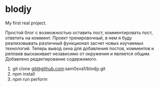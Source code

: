 # blodjy
My first real project.

Простой блог с возможностью оставить пост, комментировать пост, ответить на коммент.
Проект тренировочный, в нем я буду реализовывать различный функционал засчет новых изучаемых технологий.
Теперь вывод окна для добавления постов, комментов и реплаев выскакивает независимо от окружения и является общим.
Добавлено редактирование содержимого.

1. git clone git@github.com:sam0sva1/blodjy.git
2. npm install
3. npm run perform